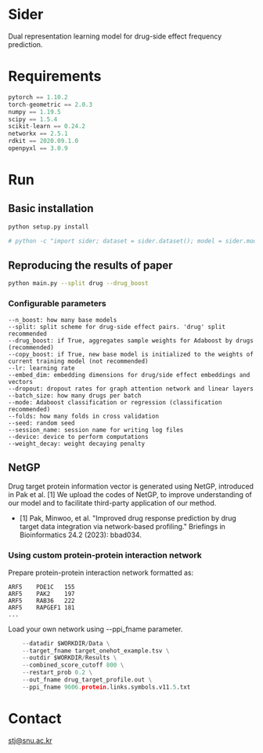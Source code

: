 # Sider
Dual representation learning model for drug-side effect frequency prediction.

# Requirements

```python == 3.6.13
pytorch == 1.10.2
torch-geometric == 2.0.3
numpy == 1.19.5
scipy == 1.5.4
scikit-learn == 0.24.2
networkx == 2.5.1
rdkit == 2020.09.1.0
openpyxl == 3.0.9
```

# Run

## Basic installation
```bash
python setup.py install

# python -c "import sider; dataset = sider.dataset(); model = sider.model()"
```

## Reproducing the results of paper
```bash
python main.py --split drug --drug_boost
```

### Configurable parameters
```--epochs: how many epochs to train for each base model
--n_boost: how many base models
--split: split scheme for drug-side effect pairs. 'drug' split recommended
--drug_boost: if True, aggregates sample weights for Adaboost by drugs (recommended)
--copy_boost: if True, new base model is initialized to the weights of current training model (not recommended)
--lr: learning rate
--embed_dim: embedding dimensions for drug/side effect embeddings and vectors
--dropout: dropout rates for graph attention network and linear layers
--batch_size: how many drugs per batch
--mode: Adaboost classification or regression (classification recommended)
--folds: how many folds in cross validation
--seed: random seed
--session_name: session name for writing log files
--device: device to perform computations
--weight_decay: weight decaying penalty
```


## NetGP
Drug target protein information vector is generated using NetGP, introduced in Pak et al. [1] We upload the codes of NetGP, to improve understanding of our model and to facilitate third-party application of our method.

* [1] Pak, Minwoo, et al. "Improved drug response prediction by drug target data integration via network-based profiling." Briefings in Bioinformatics 24.2 (2023): bbad034.

### Using custom protein-protein interaction network

Prepare protein-protein interaction network formatted as:
```source	target	combined_score	
ARF5	PDE1C	155
ARF5	PAK2	197
ARF5	RAB36	222
ARF5	RAPGEF1	181
...
```


Load your own network using --ppi_fname parameter.

```python netgp.py \
    --datadir $WORKDIR/Data \
    --target_fname target_onehot_example.tsv \
    --outdir $WORKDIR/Results \
    --combined_score_cutoff 800 \
    --restart_prob 0.2 \
    --out_fname drug_target_profile.out \
    --ppi_fname 9606.protein.links.symbols.v11.5.txt
```



# Contact
stj@snu.ac.kr
